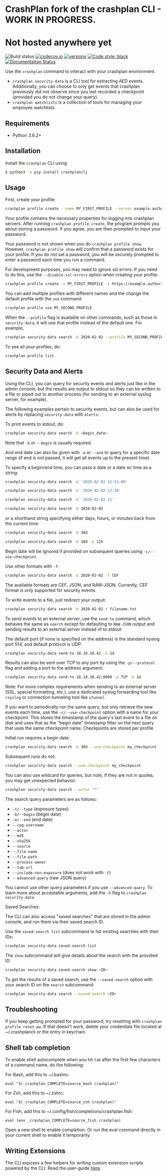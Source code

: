 # CrashPlan fork of the crashplan CLI - WORK IN PROGRESS.
# Not hosted anywhere yet

![Build status](https://github.com/CrashPlan-Labs/crashplancli/workflows/build/badge.svg)
[![codecov.io](https://codecov.io/github/crashplan/crashplancli/coverage.svg?branch=main)](https://codecov.io/github/crashplan/crashplancli?branch=master)
[![versions](https://img.shields.io/pypi/pyversions/crashplancli.svg)](https://pypi.org/project/crashplancli/)
[![Code style: black](https://img.shields.io/badge/code%20style-black-000000.svg)](https://github.com/psf/black)
[![Documentation Status](https://readthedocs.org/projects/crashplancli/badge/?version=latest)](https://clidocs.crashplan.com/en/latest/?badge=latest)

Use the `crashplan` command to interact with your crashplan environment.

* `crashplan security-data` is a CLI tool for extracting AED events.
    Additionally, you can choose to only get events that crashplan previously did not observe since you last recorded a
    checkpoint (provided you do not change your query).
* `crashplan watchlists` is a collection of tools for managing your employee watchlists.

## Requirements

- Python 3.6.2+

## Installation

Install the `crashplan` CLI using:

```bash
$ python3 -m pip install crashplancli
```

## Usage

First, create your profile:
```bash
crashplan profile create --name MY_FIRST_PROFILE --server example.authority.com --username security.admin@example.com
```

Your profile contains the necessary properties for logging into crashplan servers. After running `crashplan profile create`,
the program prompts you about storing a password. If you agree, you are then prompted to input your password.

Your password is not shown when you do `crashplan profile show`. However, `crashplan profile show` will confirm that a
password exists for your profile. If you do not set a password, you will be securely prompted to enter a password each
time you run a command.

For development purposes, you may need to ignore ssl errors. If you need to do this, use the `--disable-ssl-errors`
option when creating your profile:

```bash
crashplan profile create -n MY_FIRST_PROFILE -s https://example.authority.com -u security.admin@example.com --disable-ssl-errors
```

You can add multiple profiles with different names and the change the default profile with the `use` command:

```bash
crashplan profile use MY_SECOND_PROFILE
```

When the `--profile` flag is available on other commands, such as those in `security-data`, it will use that profile
instead of the default one. For example,

```bash
crashplan security-data search -b 2020-02-02 --profile MY_SECOND_PROFILE
```

To see all your profiles, do:

```bash
crashplan profile list
```

## Security Data and Alerts

Using the CLI, you can query for security events and alerts just like in the admin console, but the results are output
to stdout so they can be written to a file or piped out to another process (for sending to an external syslog server, for
example).


The following examples pertain to security events, but can also be used for alerts by replacing `security-data` with
`alerts`:

To print events to stdout, do:

```bash
crashplan security-data search -b <begin_date>
```

Note that `-b` or `--begin` is usually required.

And end date can also be given with `-e` or `--end` to query for a specific date range (if end is not passed, it will get all events up to the present time).

To specify a begin/end time, you can pass a date or a date w/ time as a string:

```bash
crashplan security-data search -b '2020-02-02 12:51:00'
```

```bash
crashplan security-data search -b '2020-02-02 12:30'
```

```bash
crashplan security-data search -b '2020-02-02 12'
```

```bash
crashplan security-data search -b 2020-02-02
```

or a shorthand string specifying either days, hours, or minutes back from the current time:

```bash
crashplan security-data search -b 30d
```

```bash
crashplan security-data search -b 10d -e 12h
```

Begin date will be ignored if provided on subsequent queries using `-c/--use-checkpoint`.

Use other formats with `-f`:

```bash
crashplan security-data search -b 2020-02-02 -f CEF
```

The available formats are CEF, JSON, and RAW-JSON.
Currently, CEF format is only supported for security events.

To write events to a file, just redirect your output:

```bash
crashplan security-data search -b 2020-02-02 > filename.txt
```

To send events to an external server, use the `send-to` command, which behaves the same as `search` except for defaulting
to `RAW-JSON` output and sending results to an external server instead of to stdout:

The default port (if none is specified on the address) is the standard syslog port 514, and default protocol is UDP:

```bash
crashplan security-data send-to 10.10.10.42 -b 1d
```

Results can also be sent over TCP to any port by using the `-p/--protocol` flag and adding a port to the address argument:

```bash
crashplan security-data send-to 10.10.10.42:8080 -p TCP -b 1d
```

Note: For more complex requirements when sending to an external server (SSL, special formatting, etc.), use a dedicated
syslog forwarding tool like `rsyslog` or connection tunneling tool like `stunnel`.

If you want to periodically run the same query, but only retrieve the new events each time, use the
`-c/--use-checkpoint` option with a name for your checkpoint. This stores the timestamp of the query's last event to a
file on disk and uses that as the "begin date" timestamp filter on the next query that uses the same checkpoint name.
Checkpoints are stored per profile.

Initial run requires a begin date:
```bash
crashplan security-data search -b 30d --use-checkpoint my_checkpoint
```

Subsequent runs do not:
```bash
crashplan security-data search --use-checkpoint my_checkpoint
```

You can also use wildcard for queries, but note, if they are not in quotes, you may get unexpected behavior.

```bash
crashplan security-data search --actor "*"
```

The search query parameters are as follows:

- `-t/--type` (exposure types)
- `-b/--begin` (begin date)
- `-e/--end` (end date)
- `--cpg-username`
- `--actor`
- `--md5`
- `--sha256`
- `--source`
- `--file-name`
- `--file-path`
- `--process-owner`
- `--tab-url`
- `--include-non-exposure` (does not work with `-t`)
- `--advanced-query` (raw JSON query)

You cannot use other query parameters if you use `--advanced-query`.
To learn more about acceptable arguments, add the `-h` flag to `crashplan security-data`

Saved Searches:

The CLI can also access "saved searches" that are stored in the admin console, and run them via their saved search ID.

Use the `saved-search list` subcommand to list existing searches with their IDs:

```bash
crashplan security-data saved-search list
```

The `show` subcommand will give details about the search with the provided ID:

```bash
crashplan security-data saved-search show <ID>
```

To get the results of a saved search, use the `--saved-search` option with your search ID on the `search` subcommand:

```bash
crashplan security-data search --saved-search <ID>
```

## Troubleshooting

If you keep getting prompted for your password, try resetting with `crashplan profile reset-pw`.
If that doesn't work, delete your credentials file located at ~/.crashplancli or the entry in keychain.

## Shell tab completion

To enable shell autocomplete when you hit `tab` after the first few characters of a command name, do the following:

For Bash, add this to ~/.bashrc:

```
eval "$(_crashplan_COMPLETE=source_bash crashplan)"
```

For Zsh, add this to ~/.zshrc:

```
eval "$(_crashplan_COMPLETE=source_zsh crashplan)"
```

For Fish, add this to ~/.config/fish/completions/crashplan.fish:

```
eval (env _crashplan_COMPLETE=source_fish crashplan)
```

Open a new shell to enable completion. Or run the eval command directly in your current shell to enable it temporarily.


## Writing Extensions

The CLI exposes a few helpers for writing custom extension scripts powered by the CLI. Read the user-guide [here](https://clidocs.crashplan.com/en/feature-extension_scripts/userguides/extensions.html).
